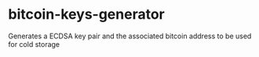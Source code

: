 # bitcoin-keys-generator
Generates a ECDSA key pair and the associated bitcoin address to be used for cold storage
